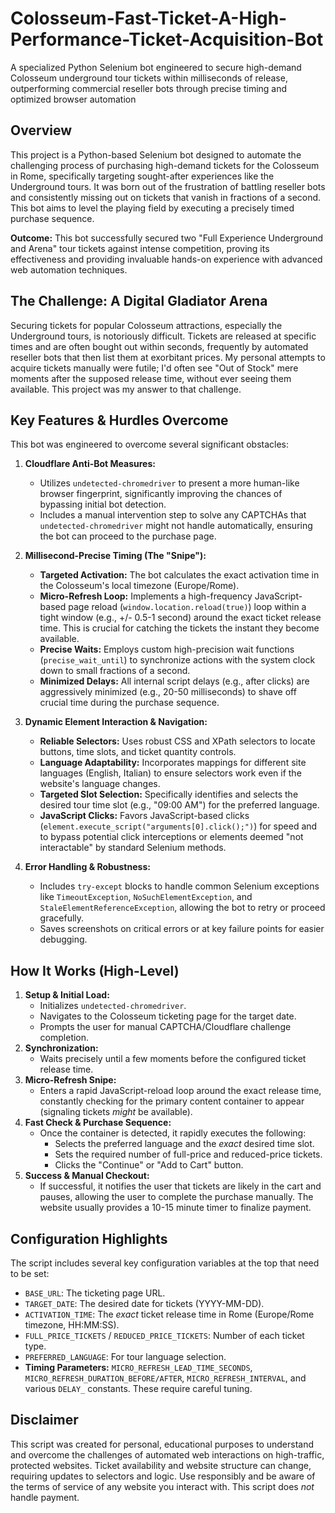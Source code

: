 # Colosseum-Fast-Ticket-A-High-Performance-Ticket-Acquisition-Bot
A specialized Python Selenium bot engineered to secure high-demand Colosseum underground tour tickets within milliseconds of release, outperforming commercial reseller bots through precise timing and optimized browser automation

## Overview

This project is a Python-based Selenium bot designed to automate the challenging process of purchasing high-demand tickets for the Colosseum in Rome, specifically targeting sought-after experiences like the Underground tours. It was born out of the frustration of battling reseller bots and consistently missing out on tickets that vanish in fractions of a second. This bot aims to level the playing field by executing a precisely timed purchase sequence.

**Outcome:** This bot successfully secured two "Full Experience Underground and Arena" tour tickets against intense competition, proving its effectiveness and providing invaluable hands-on experience with advanced web automation techniques.

## The Challenge: A Digital Gladiator Arena

Securing tickets for popular Colosseum attractions, especially the Underground tours, is notoriously difficult. Tickets are released at specific times and are often bought out within seconds, frequently by automated reseller bots that then list them at exorbitant prices. My personal attempts to acquire tickets manually were futile; I'd often see "Out of Stock" mere moments after the supposed release time, without ever seeing them available. This project was my answer to that challenge.

## Key Features & Hurdles Overcome

This bot was engineered to overcome several significant obstacles:

1.  **Cloudflare Anti-Bot Measures:**
    *   Utilizes `undetected-chromedriver` to present a more human-like browser fingerprint, significantly improving the chances of bypassing initial bot detection.
    *   Includes a manual intervention step to solve any CAPTCHAs that `undetected-chromedriver` might not handle automatically, ensuring the bot can proceed to the purchase page.

2.  **Millisecond-Precise Timing (The "Snipe"):**
    *   **Targeted Activation:** The bot calculates the exact activation time in the Colosseum's local timezone (Europe/Rome).
    *   **Micro-Refresh Loop:** Implements a high-frequency JavaScript-based page reload (`window.location.reload(true)`) loop within a tight window (e.g., +/- 0.5-1 second) around the exact ticket release time. This is crucial for catching the tickets the instant they become available.
    *   **Precise Waits:** Employs custom high-precision wait functions (`precise_wait_until`) to synchronize actions with the system clock down to small fractions of a second.
    *   **Minimized Delays:** All internal script delays (e.g., after clicks) are aggressively minimized (e.g., 20-50 milliseconds) to shave off crucial time during the purchase sequence.

3.  **Dynamic Element Interaction & Navigation:**
    *   **Reliable Selectors:** Uses robust CSS and XPath selectors to locate buttons, time slots, and ticket quantity controls.
    *   **Language Adaptability:** Incorporates mappings for different site languages (English, Italian) to ensure selectors work even if the website's language changes.
    *   **Targeted Slot Selection:** Specifically identifies and selects the desired tour time slot (e.g., "09:00 AM") for the preferred language.
    *   **JavaScript Clicks:** Favors JavaScript-based clicks (`element.execute_script("arguments[0].click();")`) for speed and to bypass potential click interceptions or elements deemed "not interactable" by standard Selenium methods.

4.  **Error Handling & Robustness:**
    *   Includes `try-except` blocks to handle common Selenium exceptions like `TimeoutException`, `NoSuchElementException`, and `StaleElementReferenceException`, allowing the bot to retry or proceed gracefully.
    *   Saves screenshots on critical errors or at key failure points for easier debugging.

## How It Works (High-Level)

1.  **Setup & Initial Load:**
    *   Initializes `undetected-chromedriver`.
    *   Navigates to the Colosseum ticketing page for the target date.
    *   Prompts the user for manual CAPTCHA/Cloudflare challenge completion.
2.  **Synchronization:**
    *   Waits precisely until a few moments before the configured ticket release time.
3.  **Micro-Refresh Snipe:**
    *   Enters a rapid JavaScript-reload loop around the exact release time, constantly checking for the primary content container to appear (signaling tickets *might* be available).
4.  **Fast Check & Purchase Sequence:**
    *   Once the container is detected, it rapidly executes the following:
        *   Selects the preferred language and the *exact* desired time slot.
        *   Sets the required number of full-price and reduced-price tickets.
        *   Clicks the "Continue" or "Add to Cart" button.
5.  **Success & Manual Checkout:**
    *   If successful, it notifies the user that tickets are likely in the cart and pauses, allowing the user to complete the purchase manually. The website usually provides a 10-15 minute timer to finalize payment.

## Configuration Highlights

The script includes several key configuration variables at the top that need to be set:

*   `BASE_URL`: The ticketing page URL.
*   `TARGET_DATE`: The desired date for tickets (YYYY-MM-DD).
*   `ACTIVATION_TIME`: The *exact* ticket release time in Rome (Europe/Rome timezone, HH:MM:SS).
*   `FULL_PRICE_TICKETS` / `REDUCED_PRICE_TICKETS`: Number of each ticket type.
*   `PREFERRED_LANGUAGE`: For tour language selection.
*   **Timing Parameters:** `MICRO_REFRESH_LEAD_TIME_SECONDS`, `MICRO_REFRESH_DURATION_BEFORE/AFTER`, `MICRO_REFRESH_INTERVAL`, and various `DELAY_` constants. These require careful tuning.

## Disclaimer

This script was created for personal, educational purposes to understand and overcome the challenges of automated web interactions on high-traffic, protected websites. Ticket availability and website structure can change, requiring updates to selectors and logic. Use responsibly and be aware of the terms of service of any website you interact with. This script does *not* handle payment.
